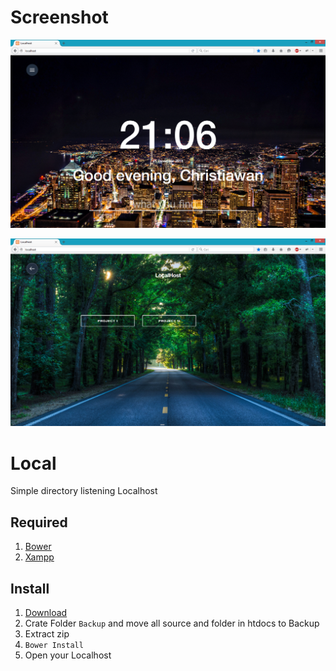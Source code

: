 
# Screenshot
![Local-awesomelocalhost](https://github.com/christiawan/Local/raw/master/components/sample.png)

![Local-awesomelocalhost](https://github.com/christiawan/Local/raw/master/components/sample2.png)

# Local
Simple directory listening Localhost

## Required 
1. [Bower](http://bower.io/)
2. [Xampp](https://www.apachefriends.org)

## Install
1. [Download]( https://codeload.github.com/christiawan/Local/zip/master )
2. Crate Folder `Backup` and move all source and folder in htdocs to Backup
3. Extract zip
4. `Bower Install`
5. Open your Localhost
